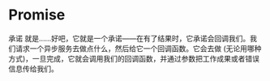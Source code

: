 # Promise

承诺 就是……好吧，它就是一个承诺——在有了结果时，它承诺会回调我们。我们请求一个异步服务去做点什么，然后给它一个回调函数。它会去做 (无论用哪种方式)，一旦完成，它就会调用我们的回调函数，并通过参数把工作成果或者错误信息传给我们。